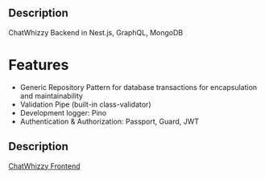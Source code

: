 ## Description

ChatWhizzy Backend in Nest.js, GraphQL, MongoDB

# Features

- Generic Repository Pattern for database transactions for encapsulation and maintainability
- Validation Pipe (built-in class-validator)
- Development logger: Pino
- Authentication & Authorization: Passport, Guard, JWT

## Description

[ChatWhizzy Frontend](https://github.com/jparkley/nestjs-react-graphql-chatwhizzy-front)
